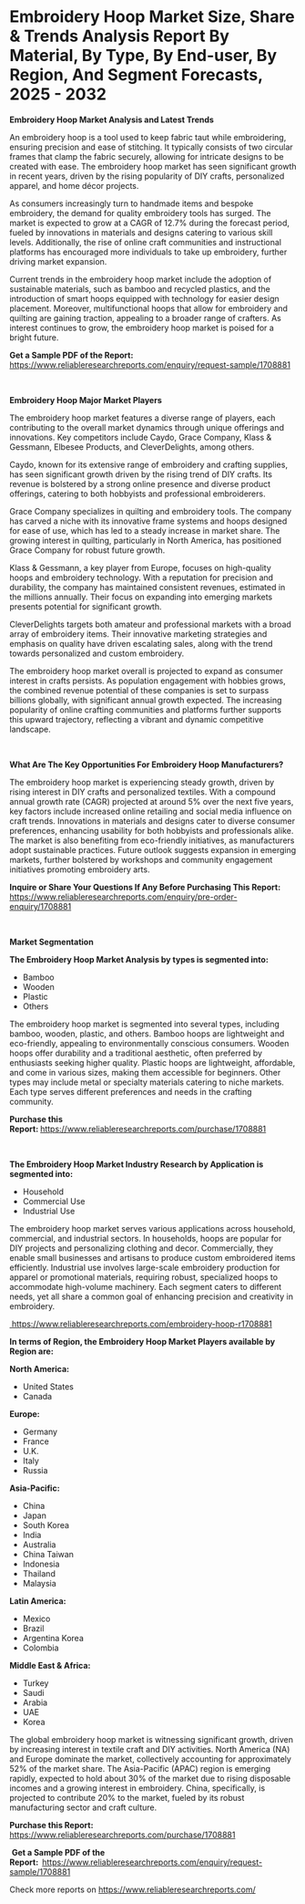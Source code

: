 <p><h1>Embroidery Hoop Market Size, Share & Trends Analysis Report By Material, By Type, By End-user, By Region, And Segment Forecasts, 2025 - 2032</h1></p><p><strong>Embroidery Hoop Market Analysis and Latest Trends</strong></p>
<p><p>An embroidery hoop is a tool used to keep fabric taut while embroidering, ensuring precision and ease of stitching. It typically consists of two circular frames that clamp the fabric securely, allowing for intricate designs to be created with ease. The embroidery hoop market has seen significant growth in recent years, driven by the rising popularity of DIY crafts, personalized apparel, and home décor projects.</p><p>As consumers increasingly turn to handmade items and bespoke embroidery, the demand for quality embroidery tools has surged. The market is expected to grow at a CAGR of 12.7% during the forecast period, fueled by innovations in materials and designs catering to various skill levels. Additionally, the rise of online craft communities and instructional platforms has encouraged more individuals to take up embroidery, further driving market expansion.</p><p>Current trends in the embroidery hoop market include the adoption of sustainable materials, such as bamboo and recycled plastics, and the introduction of smart hoops equipped with technology for easier design placement. Moreover, multifunctional hoops that allow for embroidery and quilting are gaining traction, appealing to a broader range of crafters. As interest continues to grow, the embroidery hoop market is poised for a bright future.</p></p>
<p><strong>Get a Sample PDF of the Report:&nbsp;</strong> <a href="https://www.reliableresearchreports.com/enquiry/request-sample/1708881?utm_campaign=2593&utm_medium=2&utm_source=Github&utm_content=ia&utm_term=27032025&utm_id=embroidery-hoop">https://www.reliableresearchreports.com/enquiry/request-sample/1708881</a></p>
<p>&nbsp;</p>
<p><strong>Embroidery Hoop Major Market Players</strong></p>
<p><p>The embroidery hoop market features a diverse range of players, each contributing to the overall market dynamics through unique offerings and innovations. Key competitors include Caydo, Grace Company, Klass & Gessmann, Elbesee Products, and CleverDelights, among others. </p><p>Caydo, known for its extensive range of embroidery and crafting supplies, has seen significant growth driven by the rising trend of DIY crafts. Its revenue is bolstered by a strong online presence and diverse product offerings, catering to both hobbyists and professional embroiderers.</p><p>Grace Company specializes in quilting and embroidery tools. The company has carved a niche with its innovative frame systems and hoops designed for ease of use, which has led to a steady increase in market share. The growing interest in quilting, particularly in North America, has positioned Grace Company for robust future growth.</p><p>Klass & Gessmann, a key player from Europe, focuses on high-quality hoops and embroidery technology. With a reputation for precision and durability, the company has maintained consistent revenues, estimated in the millions annually. Their focus on expanding into emerging markets presents potential for significant growth.</p><p>CleverDelights targets both amateur and professional markets with a broad array of embroidery items. Their innovative marketing strategies and emphasis on quality have driven escalating sales, along with the trend towards personalized and custom embroidery.</p><p>The embroidery hoop market overall is projected to expand as consumer interest in crafts persists. As population engagement with hobbies grows, the combined revenue potential of these companies is set to surpass billions globally, with significant annual growth expected. The increasing popularity of online crafting communities and platforms further supports this upward trajectory, reflecting a vibrant and dynamic competitive landscape.</p></p>
<p>&nbsp;</p>
<p><strong>What Are The Key Opportunities For Embroidery Hoop Manufacturers?</strong></p>
<p><p>The embroidery hoop market is experiencing steady growth, driven by rising interest in DIY crafts and personalized textiles. With a compound annual growth rate (CAGR) projected at around 5% over the next five years, key factors include increased online retailing and social media influence on craft trends. Innovations in materials and designs cater to diverse consumer preferences, enhancing usability for both hobbyists and professionals alike. The market is also benefiting from eco-friendly initiatives, as manufacturers adopt sustainable practices. Future outlook suggests expansion in emerging markets, further bolstered by workshops and community engagement initiatives promoting embroidery arts.</p></p>
<p><strong>Inquire or Share Your Questions If Any Before Purchasing This Report:</strong> <a href="https://www.reliableresearchreports.com/enquiry/pre-order-enquiry/1708881?utm_campaign=2593&utm_medium=2&utm_source=Github&utm_content=ia&utm_term=27032025&utm_id=embroidery-hoop">https://www.reliableresearchreports.com/enquiry/pre-order-enquiry/1708881</a></p>
<p>&nbsp;</p>
<p><strong>Market Segmentation</strong></p>
<p><strong>The Embroidery Hoop Market Analysis by types is segmented into:</strong></p>
<p><ul><li>Bamboo</li><li>Wooden</li><li>Plastic</li><li>Others</li></ul></p>
<p><p>The embroidery hoop market is segmented into several types, including bamboo, wooden, plastic, and others. Bamboo hoops are lightweight and eco-friendly, appealing to environmentally conscious consumers. Wooden hoops offer durability and a traditional aesthetic, often preferred by enthusiasts seeking higher quality. Plastic hoops are lightweight, affordable, and come in various sizes, making them accessible for beginners. Other types may include metal or specialty materials catering to niche markets. Each type serves different preferences and needs in the crafting community.</p></p>
<p><strong>Purchase this Report:&nbsp;</strong><a href="https://www.reliableresearchreports.com/purchase/1708881?utm_campaign=2593&utm_medium=2&utm_source=Github&utm_content=ia&utm_term=27032025&utm_id=embroidery-hoop">https://www.reliableresearchreports.com/purchase/1708881</a></p>
<p>&nbsp;</p>
<p><strong>The Embroidery Hoop Market Industry Research by Application is segmented into:</strong></p>
<p><ul><li>Household</li><li>Commercial Use</li><li>Industrial Use</li></ul></p>
<p><p>The embroidery hoop market serves various applications across household, commercial, and industrial sectors. In households, hoops are popular for DIY projects and personalizing clothing and decor. Commercially, they enable small businesses and artisans to produce custom embroidered items efficiently. Industrial use involves large-scale embroidery production for apparel or promotional materials, requiring robust, specialized hoops to accommodate high-volume machinery. Each segment caters to different needs, yet all share a common goal of enhancing precision and creativity in embroidery.</p></p>
<p><a href="https://www.reliableresearchreports.com/embroidery-hoop-r1708881?utm_campaign=2593&utm_medium=2&utm_source=Github&utm_content=ia&utm_term=27032025&utm_id=embroidery-hoop">&nbsp;https://www.reliableresearchreports.com/embroidery-hoop-r1708881</a></p>
<p><strong>In terms of Region, the Embroidery Hoop Market Players available by Region are:</strong></p>
<p>
    <p> <strong> North America: </strong>
        <ul>
            <li>United States</li>
            <li>Canada</li>
        </ul>
        </p> 
    <p> <strong> Europe: </strong>
        <ul>
            <li>Germany</li>
            <li>France</li>
            <li>U.K.</li>
            <li>Italy</li>
            <li>Russia</li>
        </ul>
        </p> 
    <p> <strong> Asia-Pacific: </strong>
        <ul>
            <li>China</li>
            <li>Japan</li>
            <li>South Korea</li>
            <li>India</li>
            <li>Australia</li>
            <li>China Taiwan</li>
            <li>Indonesia</li>
            <li>Thailand</li>
            <li>Malaysia</li>
        </ul>
        </p> 
    <p> <strong> Latin America: </strong>
        <ul>
            <li>Mexico</li>
            <li>Brazil</li>
            <li>Argentina Korea</li>
            <li>Colombia</li>
        </ul>
        </p> 
    <p> <strong> Middle East & Africa: </strong>
        <ul>
            <li>Turkey</li>
            <li>Saudi</li>
            <li>Arabia</li>
            <li>UAE</li>
            <li>Korea</li>
        </ul>
    </p>
    </p>
<p><p>The global embroidery hoop market is witnessing significant growth, driven by increasing interest in textile craft and DIY activities. North America (NA) and Europe dominate the market, collectively accounting for approximately 52% of the market share. The Asia-Pacific (APAC) region is emerging rapidly, expected to hold about 30% of the market due to rising disposable incomes and a growing interest in embroidery. China, specifically, is projected to contribute 20% to the market, fueled by its robust manufacturing sector and craft culture.</p></p>
<p><strong>Purchase this Report: </strong><a href="https://www.reliableresearchreports.com/purchase/1708881?utm_campaign=2593&utm_medium=2&utm_source=Github&utm_content=ia&utm_term=27032025&utm_id=embroidery-hoop">https://www.reliableresearchreports.com/purchase/1708881</a></p>
<p>&nbsp;<strong>Get a Sample PDF of the Report:&nbsp;&nbsp;</strong><a href="https://www.reliableresearchreports.com/enquiry/request-sample/1708881?utm_campaign=2593&utm_medium=2&utm_source=Github&utm_content=ia&utm_term=27032025&utm_id=embroidery-hoop">https://www.reliableresearchreports.com/enquiry/request-sample/1708881</a></p>
<p><strong></strong></p>
<p>Check more reports on <a href="https://www.reliableresearchreports.com/?utm_campaign=2593&utm_medium=2&utm_source=Github&utm_content=ia&utm_term=27032025&utm_id=embroidery-hoop">https://www.reliableresearchreports.com/</a></p>